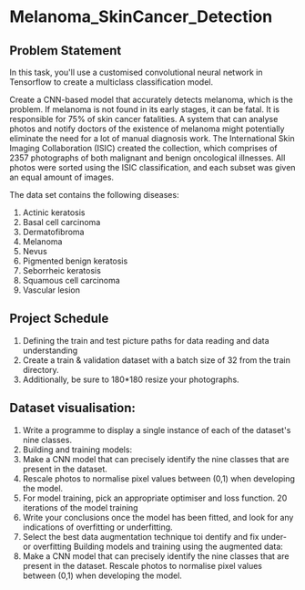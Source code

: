 # Melanoma_SkinCancer_Detection

## Problem Statement
In this task, you'll use a customised convolutional neural network in Tensorflow to create a multiclass classification model.

Create a CNN-based model that accurately detects melanoma, which is the problem. If melanoma is not found in its early stages, it can be fatal. It is responsible for 75% of skin cancer fatalities. A system that can analyse photos and notify doctors of the existence of melanoma might potentially eliminate the need for a lot of manual diagnosis work.
The International Skin Imaging Collaboration (ISIC) created the collection, which comprises of 2357 photographs of both malignant and benign oncological illnesses. All photos were sorted using the ISIC classification, and each subset was given an equal amount of images.

The data set contains the following diseases:


1. Actinic keratosis
2. Basal cell carcinoma
3. Dermatofibroma
4. Melanoma
5. Nevus
6. Pigmented benign keratosis
7. Seborrheic keratosis
8. Squamous cell carcinoma
9. Vascular lesion

## Project Schedule
1. Defining the train and test picture paths for data reading and data understanding
2. Create a train & validation dataset with a batch size of 32 from the train directory.
3. Additionally, be sure to 180*180 resize your photographs.
## Dataset visualisation: 
1. Write a programme to display a single instance of each of the dataset's nine classes.
2. Building and training models: 
3. Make a CNN model that can precisely identify the nine classes that are present in the dataset. 
4. Rescale photos to normalise pixel values between (0,1) when developing the model.
5. For model training, pick an appropriate optimiser and loss function. 20 iterations of the model training
6. Write your conclusions once the model has been fitted, and look for any indications of overfitting or underfitting.
7. Select the best data augmentation technique toi dentify and fix under- or overfitting Building models and training using the augmented data:
8. Make a CNN model that can precisely identify the nine classes that are present in the dataset. Rescale photos to normalise pixel values between (0,1) when developing the model.

